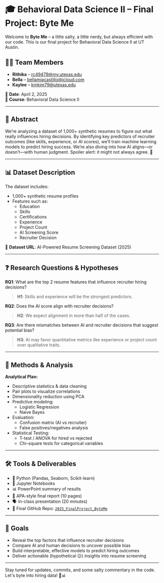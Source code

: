 
# 🎓 Behavioral Data Science II – Final Project: Byte Me

Welcome to **Byte Me** – a little salty, a little nerdy, but always efficient with our code. This is our final project for Behavioral Data Science II at UT Austin.

## 👩‍💻 Team Members
- **Rithika** – rc49479@my.utexas.edu  
- **Bella** – bellamiacastillo@icloud.com  
- **Kaylee** – kmkim79@utexas.edu  

📅 **Date**: April 2, 2025  
📍 **Course**: Behavioral Data Science II  

---

## 🧠 Abstract

We’re analyzing a dataset of 1,000+ synthetic resumes to figure out what really influences hiring decisions. By identifying key predictors of recruiter outcomes (like skills, experience, or AI scores), we’ll train machine learning models to predict hiring success. We’re also diving into how AI aligns—or doesn’t—with human judgment. Spoiler alert: it might not always agree. 👀

---

## 📊 Dataset Description

The dataset includes:
- 1,000+ synthetic resume profiles  
- Features such as:  
  - Education  
  - Skills  
  - Certifications  
  - Experience  
  - Project Count  
  - AI Screening Score  
  - Recruiter Decision  

📁 **Dataset URL**: AI-Powered Resume Screening Dataset (2025)

---

## ❓ Research Questions & Hypotheses

**RQ1**: What are the top 2 resume features that influence recruiter hiring decisions?  
> **H1**: Skills and experience will be the strongest predictors.

**RQ2**: Does the AI score align with recruiter decisions?  
> **H2**: We expect alignment in more than half of the cases.

**RQ3**: Are there mismatches between AI and recruiter decisions that suggest potential bias?  
> **H3**: AI may favor quantitative metrics like experience or project count over qualitative traits.

---

## 🧪 Methods & Analysis

**Analytical Plan:**
- Descriptive statistics & data cleaning
- Pair plots to visualize correlations
- Dimensionality reduction using PCA
- Predictive modeling:  
  - Logistic Regression  
  - Naive Bayes  
- Evaluation:
  - Confusion matrix (AI vs recruiter)
  - False positives/negatives analysis
- Statistical Testing:
  - T-test / ANOVA for hired vs rejected
  - Chi-square tests for categorical variables

---

## 🛠️ Tools & Deliverables

- 🐍 Python (Pandas, Seaborn, Scikit-learn)
- 📓 Jupyter Notebooks
- 📊 PowerPoint summary of results
- 📄 APA-style final report (10 pages)
- 🗣️ In-class presentation (20 minutes)
- 💾 Final GitHub Repo: [`2025_FinalProject_ByteMe`](https://github.com/bella-mia/2025_FinalProject_ByteMe)

---

## 🚀 Goals

- Reveal the top factors that influence recruiter decisions  
- Compare AI and human decisions to uncover possible bias  
- Build interpretable, effective models to predict hiring outcomes  
- Deliver actionable (hypothetical 😉) insights into resume screening  

---

Stay tuned for updates, commits, and some salty commentary in the code. Let's byte into hiring data! 💼📊
